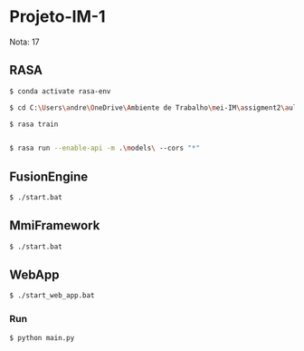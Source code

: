 # Projeto-IM-1

Nota: 17

## RASA

```bash
$ conda activate rasa-env

$ cd C:\Users\andre\OneDrive\Ambiente de Trabalho\mei-IM\assigment2\aulas\DemoMMI\rasaDemo

$ rasa train


$ rasa run --enable-api -m .\models\ --cors "*"
```

## FusionEngine

```bash
$ ./start.bat
```

## MmiFramework

```bash
$ ./start.bat
```

## WebApp

```bash
$ ./start_web_app.bat
```

### Run

```bash
$ python main.py
```

